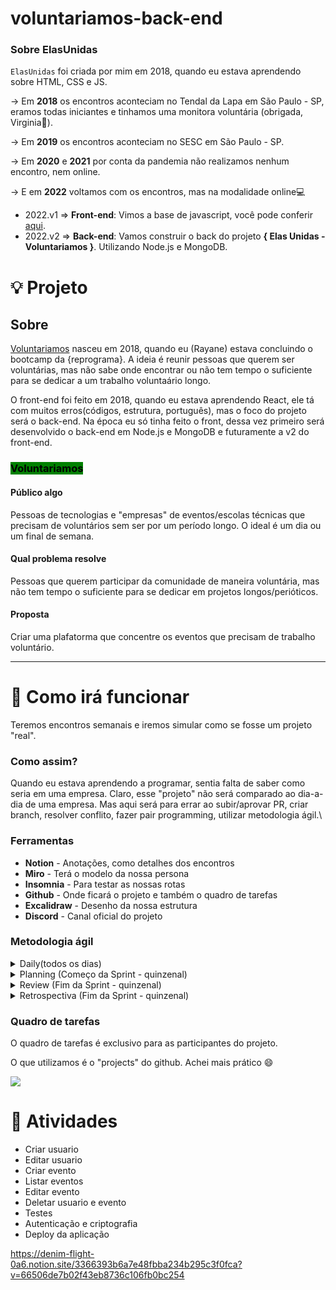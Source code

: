 # voluntariamos-back-end

### Sobre ElasUnidas

`ElasUnidas` foi criada por mim em 2018, quando eu estava aprendendo sobre HTML, CSS e JS.

\-> Em **2018** os encontros aconteciam no Tendal da Lapa em São Paulo - SP, eramos todas iniciantes e tinhamos uma monitora voluntária (obrigada, Virginia💟).&#x20;

\-> Em **2019** os encontros aconteciam no SESC em São Paulo - SP.&#x20;

\-> Em **2020** e **2021** por conta da pandemia não realizamos nenhum encontro, nem online.

\-> E em **2022** voltamos com os encontros, mas na modalidade online💻​

* 2022.v1 => **Front-end**: Vimos a base de javascript, você pode conferir [aqui](https://rayane-pimentel.gitbook.io/elasunidas-javascript/).
* 2022.v2 => **Back-end**: Vamos construir o back do projeto **{ Elas Unidas - Voluntariamos }**. Utilizando Node.js e MongoDB.

# 💡 Projeto

## Sobre&#x20;

[Voluntariamos](https://voluntariamos.netlify.app/) nasceu em 2018, quando eu (Rayane) estava concluindo o bootcamp da {reprograma}. A ideia é reunir pessoas que querem ser voluntárias, mas não sabe onde encontrar ou não tem tempo o suficiente para se dedicar a um trabalho voluntaário longo.

O front-end foi feito em 2018, quando eu estava aprendendo React, ele tá com muitos erros(códigos, estrutura, português), mas o foco do projeto será o back-end. Na época eu só tinha feito o front, dessa vez primeiro será desenvolvido o back-end em Node.js e MongoDB e futuramente a v2 do front-end.



### <mark style="background-color:green;">**Voluntariamos**</mark>

#### Público algo

Pessoas de tecnologias e "empresas" de eventos/escolas técnicas que precisam de voluntários sem ser por um período longo. O ideal é um dia ou um final de semana.

#### Qual problema resolve

Pessoas que querem participar da comunidade de maneira voluntária, mas não tem tempo o suficiente para se dedicar em projetos longos/perióticos.

#### Proposta

Criar uma plafatorma que concentre os eventos que precisam de trabalho voluntário.

***


# 🚩 Como irá funcionar

Teremos encontros semanais e iremos simular como se fosse um projeto "real".

### Como assim?&#x20;

Quando eu estava aprendendo a programar, sentia falta de saber como seria em uma empresa. Claro, esse "projeto" não será comparado ao dia-a-dia de uma empresa. Mas aqui será para errar ao subir/aprovar PR, criar branch, resolver conflito, fazer pair programming, utilizar metodologia ágil.\


### Ferramentas

* **Notion** - Anotações, como detalhes dos encontros
* **Miro** - Terá o modelo da nossa persona
* **Insomnia** - Para testar as nossas rotas&#x20;
* **Github** - Onde ficará o projeto e também o quadro de tarefas
* **Excalidraw** - Desenho da nossa estrutura
* **Discord** - Canal oficial do projeto



### Metodologia ágil

<details>

<summary>Daily(todos os dias)</summary>

* Alinhamento do time sobre as demandas que estão sendo realizadas
* Tirar dúvidas

</details>

<details>

<summary>Planning (Começo da Sprint - quinzenal)</summary>

**Objetivos:**

* Levantar objeções e tirar dúvidas sobre demandas do backlog
* Fatiar atividades a serem desenvolvidas em cada demanda
* Fatiar atividades a serem desenvolvidas em cada demanda
* Estimar o desenvolvimento de cada demanda
* Alinhar demandas a serem realizadas na próxima sprint

</details>

<details>

<summary>Review (Fim da Sprint - quinzenal)</summary>

**Objetivo:**

* Apresentar o que foi desenvolvido na última sprint as demais áreas da empresa e coletar feedbacks

</details>

<details>

<summary>Retrospectiva (Fim da Sprint - quinzenal)</summary>

**Objetivos:**

* Avaliar o processo de trabalho da última sprint
* O que deu certo e pode ser replicado nas próximas sprints
* O que deu errado e como podemos melhorar para que esse erro não volte a se repetir
* O que deu errado e como podemos melhorar para que esse erro não volte a se repetir

</details>

### Quadro de tarefas

O quadro de tarefas é exclusivo para as participantes do projeto.

O que utilizamos é o "projects" do github. Achei mais prático :smile:

![](<../.gitbook/assets/image (13).png>)

# 🔮 Atividades

* Criar usuario
* Editar usuario
* Criar evento
* Listar eventos
* Editar evento
* Deletar usuario e evento
* Testes
* Autenticação e criptografia
* Deploy da aplicação


https://denim-flight-0a6.notion.site/3366393b6a7e48fbba234b295c3f0fca?v=66506de7b02f43eb8736c106fb0bc254
